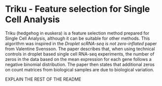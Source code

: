# Triku - Feature selection for Single Cell Analysis


Triku (hedgehog in euskera) is a feature selection method prepared for Single Cell Analysis, 
although it can be suitable for other methods.
This algorithm was inspired in the *Droplet scRNA-seq is not zero-inflated* paper from Valentine Svensson. 
The paper describes that, when using technical controls in droplet based single cell RNA-seq 
experiments, the number of zeros in the data based on the mean expression for each gene follows a negative 
binomial distribution. The paper then states that additional zeros on count matrices from biological 
samples are due to biological variation.

EXPLAIN THE REST OF THE README